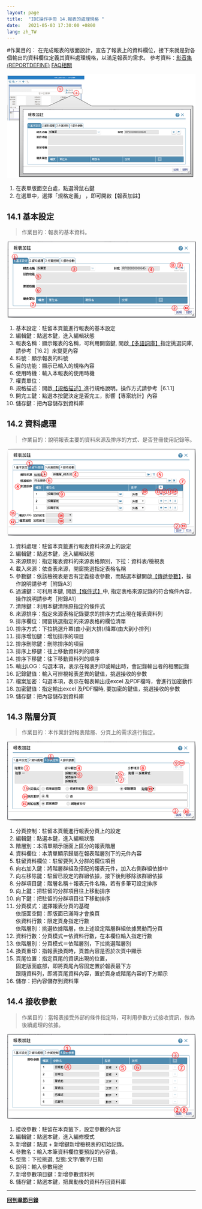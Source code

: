 ```yaml
---
layout: page
title:  "IDE操作手冊 14.報表的處理規格 "
date:   2021-05-03 17:30:00 +0800
lang: zh_TW
---
```


#作業目的：
在完成報表的版面設計，宣告了報表上的資料欄位，接下來就是對各個輸出的資料欄位定義其資料處理規格，以滿足報表的需求。
參考資料：[影音集(REPORTDEFINE)](https://help.arcare-robot.com/IDE/8831/Vedio/ruRU_IDE-Vedio.html#REPORTDEFINE) [FAQ相關](https://help.arcare-robot.com/IDE/8831/FAQ/ruRU_IDE-FAQ.html#REPORTDEFINE)

![](images/14-1.png)
1. 在表單版面空白處，點選滑鼠右鍵
2. 在選單中，選擇「規格定義」 ，即可開啟【報表加註】

## **14.1 基本設定**
> 作業目的：報表的基本資料。

![](images/14.1-1.png)
1. 基本設定：駐留本頁籤進行報表的基本設定
2. 編輯鍵：點選本鍵，進入編輯狀態
3. 報表名稱：顯示報表的名稱，可利用開窗鍵, 開啟[【多語詞庫】](16.html#MaintainMultilingual)指定挑選詞庫, 請參考［16.2］來變更內容
4. 料號：顯示報表的料號
5. 目的功能：顯示已輸入的規格內容
6. 使用時機：輸入本報表的使用時機
7. 權責單位：
8. 規格描述：開啟[【規格描述】](06.html#SpecificationAnnotated)進行規格說明。操作方式請參考［6.1.1］
9. 開完工鍵：點選本按鍵決定是否完工，影響【專案統計】內容
10. 儲存鍵：把內容儲存到資料庫


## **14.2 資料處理**
> 作業目的：說明報表主要的資料來源及排序的方式、是否登冊使用記錄等。

![](images/14.2-1.png)
1. 資料處理：駐留本頁籤進行報表資料來源上的設定
2. 編輯鍵：點選本鍵，進入編輯狀態
3. 來源類別：指定報表資料的來源表格類別，下拉：資料表/檢視表
4. 載入來源：依查表來源，開窗挑選指定表格名稱
5. 參數鍵：依該檢視表是否有定義接收參數，而點選本鍵開啟[【傳遞參數】](20.html#PassParameters)，操作說明請參考［附錄A3］
6. 過濾鍵：可利用本鍵, 開啟[【條件式】](20.html#ConditionStatement)中, 指定表格來源記錄的符合條件內容，操作說明請參考［附錄A1］
7. 清除鍵：利用本鍵清除原指定的條件式
8. 來源排序：指定來源表格記錄要求的排序方式出現在報表資料列
9. 排序欄位：開窗挑選指定的來源表格的欄位清單
10. 排序方式：下拉挑選升冪(由小到大排)/降冪(由大到小排列)
11. 排序增加鍵：增加排序的項目
12. 排序刪除鍵：刪除排序的項目
13. 排序上移鍵：往上移動資料列的順序
14. 排序下移鍵：往下移動資料列的順序
15. 輸出LOG：勾選本項，表示在報表列印或輸出時，會記錄輸出者的相關記錄
16. 記錄鍵值：輸入可辨視報表差異的鍵值，挑選接收的參數
17. 檔案加密：勾選本項，表示在報表輸出成excel 及PDF檔時，會進行加密動作
18. 加密鍵值：指定輸出excel 及PDF檔時, 要加密的鍵值，挑選接收的參數
19. 儲存鍵：把內容儲存到資料庫

## **14.3 階層分頁**
> 作業目的：本作業針對報表階層、分頁上的需求進行指定。

![](images/14.3-1.png)
1. 分頁控制：駐留本頁籤進行報表分頁上的設定
2. 編輯鍵：點選本鍵，進入編輯狀態
3. 階層別：本清單顯示版面上區分的報表階層
4. 資料欄位：本清單顯示歸屬在報表階層別下的元件內容
5. 駐留資料欄位：駐留要列入分群的欄位項目
6. 向右加入鍵：將階層群組及搭配的報表元件，加入右側群組依據中
7. 向左移除鍵：駐留已設定的群組依據，按下後則移除該群組依據
8. 分群項目鍵：階層名稱＋報表元件名稱，若有多筆可設定排序
9. 向上鍵：把駐留的分群項目往上移動排序
10. 向下鍵：把駐留的分群項目往下移動排序
11. 分頁模式：選擇報表分頁的基礎<br>
依版面空間：即版面已滿時才會換頁<br>
依資料行數：限定頁身指定行數<br>
依階層別：挑選依據階層，依上述設定階層群組依據異動而分頁<br>
12. 資料行數：分頁模式＝依資料行數，在本欄位輸入指定行數
13. 依階層別：分頁模式＝依階層別，下拉挑選階層別
14. 換頁重印：指報表換頁時，頁首內容是否於次頁中顯示
15. 頁尾位置：指定頁尾的資訊出現的位置，<br>
	固定版面底部，即將頁尾內容固定置於報表最下方<br>
	跟隨資料列，即將頁尾資料內容，置於頁身或階尾內容的下方顯示<br>
16. 儲存：把內容儲存到資料庫



## **14.4 接收參數**
> 作業目的：當報表接受外部的條件指定時，可利用參數方式接收資訊，做為後續處理的依據。

![](images/14.4-1.png)

1. 接收參數：駐留在本頁籤下，設定參數的內容
2. 編輯鍵：點選本鍵，進入編修模式
3. 新增鍵：點選 + 新增鍵新增檢視表的初始記錄。
4. 參數名：輸入本筆資料欄位要預設的內容值。
5. 型態：下拉挑選, 型態:文字/數字/日期
6. 說明：輸入參數用途
7. 新增參數項目鍵：新增參數資料列
8. 儲存鍵：點選本鍵，把異動後的資料存回資料庫


---
[**回到章節目錄**](index.html#MainMenu)
